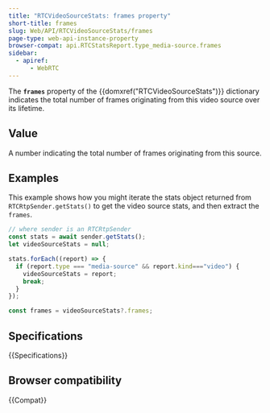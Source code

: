 ```yaml
---
title: "RTCVideoSourceStats: frames property"
short-title: frames
slug: Web/API/RTCVideoSourceStats/frames
page-type: web-api-instance-property
browser-compat: api.RTCStatsReport.type_media-source.frames
sidebar:
  - apiref:
      - WebRTC
---
```


The **`frames`** property of the {{domxref("RTCVideoSourceStats")}} dictionary indicates the total number of frames originating from this video source over its lifetime.

## Value

A number indicating the total number of frames originating from this source.

## Examples

This example shows how you might iterate the stats object returned from `RTCRtpSender.getStats()` to get the video source stats, and then extract the `frames`.

```js
// where sender is an RTCRtpSender
const stats = await sender.getStats();
let videoSourceStats = null;

stats.forEach((report) => {
  if (report.type === "media-source" && report.kind==="video") {
    videoSourceStats = report;
    break;
  }
});

const frames = videoSourceStats?.frames;
```

## Specifications

{{Specifications}}

## Browser compatibility

{{Compat}}
